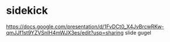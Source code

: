 # sidekick

https://docs.google.com/presentation/d/1FvDCt0_X4JvBrcwRKw-qmJJf1st9YZVSnlH4mWJX3es/edit?usp=sharing
slide gugel
